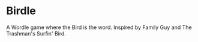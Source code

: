 # Birdle

A Wordle game where the Bird is the word. Inspired by Family Guy and The Trashman's Surfin' Bird.
